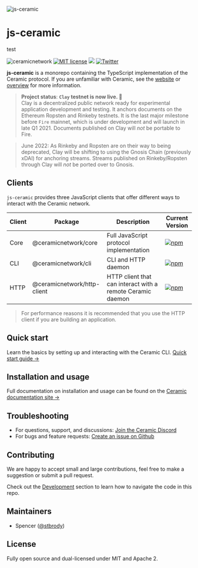 ![js-ceramic](https://uploads-ssl.webflow.com/5e4b58d7f08158ece0209bbd/5fa2c8f21ad1fe0422b1dd60_js-ceramic-small.png)

# js-ceramic

test

![ceramicnetwork](https://circleci.com/gh/ceramicnetwork/js-ceramic.svg?style=shield)
[![MIT license](https://img.shields.io/badge/License-MIT-blue.svg)](https://lbesson.mit-license.org/)
[![](https://img.shields.io/badge/Chat%20on-Discord-orange.svg?style=flat)](https://discord.gg/6VRZpGP)
[![Twitter](https://img.shields.io/twitter/follow/ceramicnetwork?label=Follow&style=social)](https://twitter.com/ceramicnetwork)

**js-ceramic** is a monorepo containing the TypeScript implementation of the Ceramic protocol. If you are unfamiliar with Ceramic, see the [website](https://ceramic.network) or [overview](https://github.com/ceramicnetwork/ceramic) for more information.

> **Project status**: **`Clay` testnet is now live. 🚀** <br/>
> Clay is a decentralized public network ready for experimental application development and testing. It anchors documents on the Ethereum Ropsten and Rinkeby testnets. It is the last major milestone before `Fire` mainnet, which is under development and will launch in late Q1 2021. Documents published on Clay will _not_ be portable to Fire.

> June 2022: As Rinkeby and Ropsten are on their way to being deprecated, Clay will be shifting to using the Gnosis Chain (previously xDAI) for anchoring streams. Streams published on Rinkeby/Ropsten through Clay will _not_ be ported over to Gnosis.

## Clients

`js-ceramic` provides three JavaScript clients that offer different ways to interact with the Ceramic network.

| Client | Package                     | Description                                                | Current Version                                                                                                               |
| ------ | --------------------------- | ---------------------------------------------------------- | ----------------------------------------------------------------------------------------------------------------------------- |
| Core   | @ceramicnetwork/core        | Full JavaScript protocol implementation                    | [![npm](https://img.shields.io/npm/v/@ceramicnetwork/core)](https://www.npmjs.com/package/@ceramicnetwork/core)               |
| CLI    | @ceramicnetwork/cli         | CLI and HTTP daemon                                        | [![npm](https://img.shields.io/npm/v/@ceramicnetwork/cli)](https://www.npmjs.com/package/@ceramicnetwork/cli)                 |
| HTTP   | @ceramicnetwork/http-client | HTTP client that can interact with a remote Ceramic daemon | [![npm](https://img.shields.io/npm/v/@ceramicnetwork/http-client)](https://www.npmjs.com/package/@ceramicnetwork/http-client) |

> For performance reasons it is recommended that you use the HTTP client if you are building an application.

## Quick start

Learn the basics by setting up and interacting with the Ceramic CLI. [Quick start guide →](https://developers.ceramic.network/build/quick-start/)

## Installation and usage

Full documentation on installation and usage can be found on the [Ceramic documentation site →](https://developers.ceramic.network/build/installation/)

## Troubleshooting

- For questions, support, and discussions: [Join the Ceramic Discord](https://chat.ceramic.network)
- For bugs and feature requests: [Create an issue on Github](https://github.com/ceramicnetwork/js-ceramic/issues)

## Contributing

We are happy to accept small and large contributions, feel free to make a suggestion or submit a pull request.

Check out the [Development](./DEVELOPMENT.md) section to learn how to navigate the code in this repo.

## Maintainers

- Spencer ([@stbrody](https://github.com/stbrody))

## License

Fully open source and dual-licensed under MIT and Apache 2.
